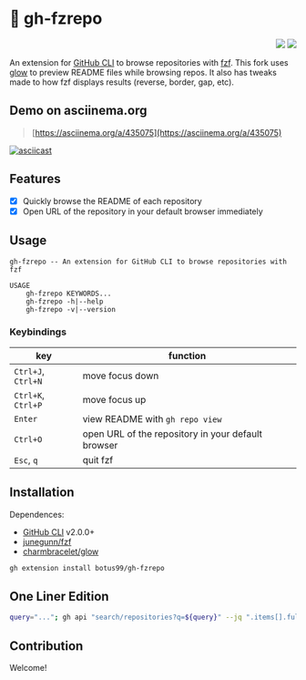 # 🚀 gh-fzrepo

<div align="right">
    <img src="https://img.shields.io/static/v1?label=Language&message=Shell&color=blue&style=flat-square"/>
    <img src="https://img.shields.io/static/v1?label=License&message=MIT&color=blue&style=flat-square"/>
</div>

An extension for [GitHub CLI](https://github.com/cli/cli) to browse repositories with [fzf](https://github.com/junegunn/fzf).
This fork uses [glow](https://github.com/charmbracelet/glow) to preview README files while browsing repos.
It also has tweaks made to how fzf displays results (reverse, border, gap, etc).

## Demo on asciinema.org

> [https://asciinema.org/a/435075](https://asciinema.org/a/435075)

[![asciicast](https://asciinema.org/a/435075.svg)](https://asciinema.org/a/435075)

## Features

- [x] Quickly browse the README of each repository
- [x] Open URL of the repository in your default browser immediately

## Usage

```
gh-fzrepo -- An extension for GitHub CLI to browse repositories with fzf

USAGE
    gh-fzrepo KEYWORDS...
    gh-fzrepo -h|--help
    gh-fzrepo -v|--version
```

### Keybindings

| key | function |
|-----|----------|
| `Ctrl+J`, `Ctrl+N` | move focus down |
| `Ctrl+K`, `Ctrl+P` | move focus up |
| `Enter` | view README with `gh repo view` |
| `Ctrl+O` | open URL of the repository in your default browser | 
| `Esc`, `q` | quit fzf | 

## Installation

Dependences:

- [GitHub CLI](https://github.com/cli/cli) v2.0.0+
- [junegunn/fzf](https://github.com/junegunn/fzf)
- [charmbracelet/glow](https://github.com/charmbracelet/glow)

```bash
gh extension install botus99/gh-fzrepo
```

## One Liner Edition

```bash
query="..."; gh api "search/repositories?q=${query}" --jq ".items[].full_name" | fzf --preview "gh repo view {}" --bind "enter:execute(gh repo view {})" --bind "ctrl-o:execute(gh repo view -w {})"
```

## Contribution

Welcome!

